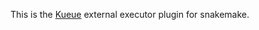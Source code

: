 This is the [Kueue](https://kueue.sigs.k8s.io/docs/overview/) external executor plugin for snakemake.
